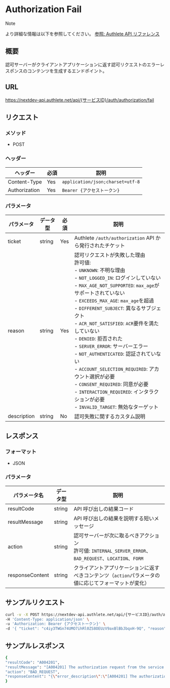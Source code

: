 # Authorization Fail

> [!NOTE]
> より詳細な情報は以下を参照してください。
> [参照: Authlete API リファレンス](https://docs.authlete.com/en/shared/latest#post-/api/-serviceId-/auth/authorization/fail)

## 概要

認可サーバーがクライアントアプリケーションに返す認可リクエストのエラーレスポンスのコンテンツを生成するエンドポイント。

## URL

https://nextdev-api.authlete.net/api/{サービスID}/auth/authorization/fail

## リクエスト

### メソッド

- POST

### ヘッダー

| ヘッダー      | 必須 | 説明                             |
| ------------- | ---- | -------------------------------- |
| Content-Type  | Yes  | `application/json;charset=utf-8` |
| Authorization | Yes  | `Bearer {アクセストークン}`      |

### パラメータ

| パラメータ  | データ型 | 必須 | 説明                                                                                                                                                                                                                                                                                                                                                                                                                                                                                                                                                                                                                |
| ----------- | -------- | ---- | ------------------------------------------------------------------------------------------------------------------------------------------------------------------------------------------------------------------------------------------------------------------------------------------------------------------------------------------------------------------------------------------------------------------------------------------------------------------------------------------------------------------------------------------------------------------------------------------------------------------- |
| ticket      | string   | Yes  | Authlete `/auth/authorization` API から発行されたチケット                                                                                                                                                                                                                                                                                                                                                                                                                                                                                                                                                           |
| reason      | string   | Yes  | 認可リクエストが失敗した理由<br>許可値:<br>- `UNKNOWN`: 不明な理由<br>- `NOT_LOGGED_IN`: ログインしていない<br>- `MAX_AGE_NOT_SUPPORTED`: `max_age`がサポートされていない<br>- `EXCEEDS_MAX_AGE`: `max_age`を超過<br>- `DIFFERENT_SUBJECT`: 異なるサブジェクト<br>- `ACR_NOT_SATISFIED`: `ACR`要件を満たしていない<br>- `DENIED`: 拒否された<br>- `SERVER_ERROR`: サーバーエラー<br>- `NOT_AUTHENTICATED`: 認証されていない<br>- `ACCOUNT_SELECTION_REQUIRED`: アカウント選択が必要<br>- `CONSENT_REQUIRED`: 同意が必要<br>- `INTERACTION_REQUIRED`: インタラクションが必要<br>- `INVALID_TARGET`: 無効なターゲット |
| description | string   | No   | 認可失敗に関するカスタム説明                                                                                                                                                                                                                                                                                                                                                                                                                                                                                                                                                                                        |

## レスポンス

### フォーマット

- JSON

### パラメータ

| パラメータ名    | データ型 | 説明                                                                                                       |
| --------------- | -------- | ---------------------------------------------------------------------------------------------------------- |
| resultCode      | string   | API 呼び出しの結果コード                                                                                   |
| resultMessage   | string   | API 呼び出しの結果を説明する短いメッセージ                                                                 |
| action          | string   | 認可サーバーが次に取るべきアクション<br>許可値: `INTERNAL_SERVER_ERROR`、`BAD_REQUEST`、`LOCATION`、`FORM` |
| responseContent | string   | クライアントアプリケーションに返すべきコンテンツ（`action`パラメータの値に応じてフォーマットが変化）       |

## サンプルリクエスト

```sh
curl -v -X POST https://nextdev-api.authlete.net/api/{サービスID}/auth/authorization/fail \
-H 'Content-Type: application/json' \
-u 'Authorization: Bearer {アクセストークン}' \
-d '{ "ticket": "c4iy3TWGn74UMO7ihRl0ZS8OEUzV9axBlBbJbqxH-9Q", "reason": "NOT_AUTHENTICATED" }'
```

## サンプルレスポンス

```sh
{
"resultCode": "A004201",
"resultMessage": "[A004201] The authorization request from the service does not contain 'parameters' parameter.",
"action": "BAD_REQUEST",
"responseContent": "{\"error_description\":\"[A004201] The authorization request from the service does not contain 'parameters' parameter.\",\"error\":\"invalid_request\",\"error_uri\":\"https://docs.authlete.com/#A004201\"}"
}
```
